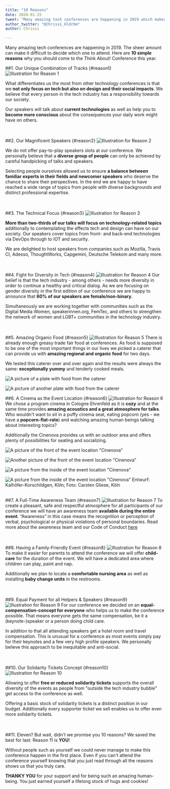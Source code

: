 ```yaml
---
title: "10 Reasons"
date: 2020-01-25	
tweet: "Many amazing tech conferences are happening in 2019 which makes it difficult to decide which one to attend. Here are 10 reasons why you should come to @ThinkAboutConf this year #thinkabout19"
author_twitter: "@Chrissi_Hldrbm"
author: Chrissi

---
```


Many amazing tech conferences are happening in 2019. The sheer amount can make it difficult to decide which one to attend. Here are **10 simple reasons** why you should come to the Think About! Conference this year.

##1. Our Unique Combination of Tracks {#reason1}
![Illustration for Reason 1](/assets/images/blog/10-reasons/reason-01.png)

What differentiates us the most from other technology conferences is that we **not only focus on tech but also on design and their social impacts**. We believe that every person in the tech industry has a responsibility towards our society. 

Our speakers will talk about **current technologies** as well as help you to **become more conscious** about the consequences your daily work might have on others.
<br />
<br />
<br />

##2. Our Magnificent Speakers {#reason2}
![Illustration for Reason 2](/assets/images/blog/10-reasons/reason-02.png)

We do not offer pay-to-play speakers slots at our conference. We personally believe that a **diverse group of people** can only be achieved by careful handpicking of talks and speakers.

Selecting people ourselves allowed us to ensure **a balance between familiar experts in their fields and newcomer speakers** who deserve the chance to share their perspectives. In the end we are happy to have reached a wide range of topics from people with diverse backgrounds and distinct professional expertise.
<br />
<br />
<br />

##3. The Technical Focus {#reason3}
![Illustration for Reason 3](/assets/images/blog/10-reasons/reason-03.png)

**More than two-thirds of our talks will focus on technology-related topics** additionally to contemplating the effects tech and design can have on our society. Our speakers cover topics from front- and back-end technologies via DevOps through to IOT and security. 

We are delighted to host speakers from companies such as Mozilla, Travis CI, Adesso, ThoughtWorks, Capgemini, Deutsche Telekom and many more.
<br />
<br />
<br />

##4. Fight for Diversity in Tech {#reason4}
![Illustration for Reason 4](/assets/images/blog/10-reasons/reason-04.png)
Our belief is that the tech industry - among others - needs more diversity in order to continue a healthy and critical dialog. As we are focusing on gender diversity in the first edition of our conference we are happy to announce that **60% of our speakers are female/non-binary**.

Simultaneously we are working together with communities such as the Digital Media Women, speakerinnen.org, FemTec, and others to strengthen the network of women and LGBT+ communities in the technology industry.
<br />
<br />
<br />

##5. Amazing Organic Food {#reason5}
![Illustration for Reason 5](/assets/images/blog/10-reasons/reason-05.png)
There is already enough greasy trade fair food at conferences. As food is supposed to be one of the most important things in our lives we picked a caterer that can provide us with **amazing regional and organic food** for two days.

We tested this caterer over and over again and the results were always the same: **exceptionally yummy** and tenderly cooked meals.

![A picture of a plate with food from the caterer](/assets/images/blog/10-reasons/food-01.png)

![A picture of another plate with food from the caterer](/assets/images/blog/10-reasons/food-02.png)
<br />

##6. A Cinema as the Event Location {#reason6}
![Illustration for Reason 6](/assets/images/blog/10-reasons/reason-06.png)
We chose a program cinema in Cologne Ehrenfeld as it is **cozy** and at the same time provides **amazing acoustics and a great atmosphere for talks**. Who wouldn't want to sit in a puffy cinema seat, eating popcorn (yes - we have a **popcorn-flat-rate**) and watching amazing human beings talking about interesting topics?

Additionally the Cinenova provides us with an outdoor area and offers plenty of possibilities for seating and socializing.

![A picture of the front of the event location "Cinenova"](/assets/images/blog/10-reasons/cinenova-01.png)

![Another picture of the front of the event location "Cinenova"](/assets/images/blog/10-reasons/cinenova-04.png)

![A picture from the inside of the event location "Cinenova" ](/assets/images/blog/10-reasons/cinenova-02.png)

![A picture from the inside of the event location "Cinenova" ](/assets/images/blog/10-reasons/cinenova-05.png)
Entwurf: Kalhöfer-Korschildgen, Köln; Foto: Carsten Gliese, Köln
<br />
<br />

##7. A Full-Time Awareness Team {#reason7}
![Illustration for Reason 7](/assets/images/blog/10-reasons/reason-07.png)
To create a pleasant, safe and respectful atmosphere for all participants of our conference we will have an awareness team **available during the entire event**. “Awareness” in this case means the recognition or perception of verbal, psychological or physical violations of personal boundaries. Read more about the awareness team and our Code of Conduct [here](/en/consensus.html#coc)
<br />
<br />
<br />

##8. Having a Family-Friendly Event {#reason8}
![Illustration for Reason 8](/assets/images/blog/10-reasons/reason-08.png)
To make it easier for parents to attend the conference we will offer **child-care** for the duration of the event. We will have a dedicated area where children can play, paint and nap. 

Additionally we plan to locate a **comfortable nursing area** as well as installing **baby change units** in the restrooms.
<br />
<br />
<br />

##9. Equal Payment for all Helpers & Speakers {#reason9}
![Illustration for Reason 9](/assets/images/blog/10-reasons/reason-09.png)
For our conference we decided on an **equal-compensation-concept for everyone** who helps us to make the conference possible. That means everyone gets the same compensation, be it a (keynote-)speaker or a person doing child care. 

In addition to that all attending speakers get a hotel room and travel compensation. This is unusual for a conference as most events simply pay for their keynotes and a few very high profile speakers. We personally believe this approach to be inequitable and anti-social.
<br />
<br />
<br />

##10. Our Solidarity Tickets Concept {#reason10}
![Illustration for Reason 10](/assets/images/blog/10-reasons/reason-10.png)

Allowing to offer **free or reduced solidarity tickets** supports the overall diversity of the events as people from "outside the tech industry bubble" get access to the conference as well. 

Offering a basic stock of solidarity tickets is a distinct position in our budget. Additionally every supporter ticket we sell enables us to offer even more solidarity tickets. 
<br />
<br />
<br />

##11. Eleven?
But wait, didn't we promise you 10 reasons? We saved the best for last: Reason 11 is **YOU**! 

Without people such as yourself we could never manage to make this conference happen in the first place. Even if you can't attend the conference yourself knowing that you just read through all the reasons shows us that you truly care. 

**THANKY YOU** for your support and for being such an amazing human-being. You just earned yourself a lifelong stock of hugs and cookies!





















